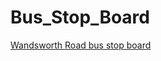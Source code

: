 # Bus_Stop_Board

[Wandsworth Road bus stop board](https://observablehq.com/@domherriott/wandsworth-road-bus-station)
